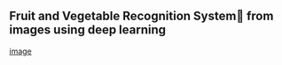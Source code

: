 ## Fruit and Vegetable Recognition System from images using deep learning
[image](https://github.com/DhanshreeRajput/Fruit-Recognition-System/assets/113494874/002ea0c7-d180-4ac1-8556-71be9e9f4783)
